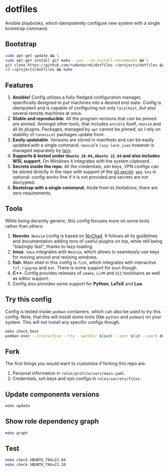# dotfiles

Ansible playbooks, which idempotently configure new system with a single bootstrap command.

## Bootstrap

```bash
sudo apt-get update && \
sudo apt-get install git make --yes --no-install-recommends && \
git clone https://github.com/rudenkornk/dotfiles ~/projects/dotfiles && \
cd ~/projects/dotfiles && make
```

## Features

1. **Ansible!**
Config utilizes a fully-fledged configuration manager, specifically designed to put machines into a desired end state.
Config is idempotent and is capable of configuring not only `localhost`, but also several remote machines at once.
1. **Stable and reproducible**.
All the program versions that _can_ be pinned _are_ pinned.
Amongst other tools, that includes `ansible` itself, `neovim` and all its plugins.
Packages, managed by `apt` cannot be pinned, so I rely on stability of `Canonical` packages update front.
1. **Easily updatable**.
Versions are stored in manifests and can be easily updated with a single command. `neovim`'s `lazy-lock.json` however is managed separately by [lazy](https://github.com/folke/lazy.nvim).
1. **Supports & tested under `Ubuntu 20.04`, `Ubuntu 22.04` and also includes WSL support**.
On Windows it integrates with the system clipboard.
1. **Secrets inside the repo**.
All the credentials, ssh keys, VPN configs can be stored directly in the repo with support of the [git secret](http://git-secret.io/).
`gpg key` is optional: config works fine if it is not provided and secrets are not decrypted.
1. **Bootstrap with a single command.**
Aside from `OS` limitations, there are zero requirements.

## Tools

While being decently generic, this config focuses more on some tools rather than others:
1. **Neovim**.
`Neovim` config is based on [NvChad](https://github.com/NvChad/NvChad).
It follows all its guidelines and documentation adding tons of useful plugins on top, while still being "blazingly fast", thanks to lazy-loading.
1. **tmux**.
`tmux` integrates with `Neovim`, which allows to seamlessly use keys for moving around and resizing windows.
1. **fish**.
Main shell in this config is `fish`, which integrates with interactive `fzf`, `ripgrep` and `bat`.
There is some support for `bash` though.
1. **C++**.
Config provides releases of `cmake`, `LLVM` and `GCC` toolchains as well as editor support.
1. Config also provides some support for **Python**, **LaTeX** and **Lua**.

## Try this config

Config is tested inside `podman` containers, which can also be used to try this config.
Note, that this will install some tools (like `python` and `podman`) on your system.
This will not install any specific configs though.

```bash
make check_host
podman exec --interactive --tty --workdir $(pwd) --user $(id --user) dotfiles_22.04 fish
```

## Fork

The first things you would want to customize if forking this repo are:
1. Personal information in `roles/profile/vars/main.yaml`.
1. Credentials, ssh keys and vpn configs in `roles/secrets/files`.

## Update components versions

```bash
make update
```

## Show role dependency graph

```bash
make graph
```

## Test

```bash
make check UBUNTU_TAG=22.04
make check UBUNTU_TAG=22.10
```
